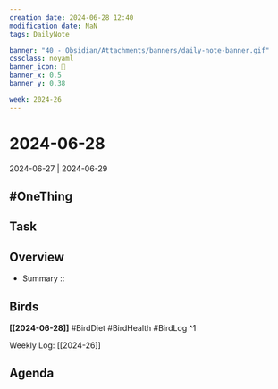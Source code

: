 ```yaml
---
creation date: 2024-06-28 12:40
modification date: NaN
tags: DailyNote

banner: "40 - Obsidian/Attachments/banners/daily-note-banner.gif"
cssclass: noyaml
banner_icon: 💌
banner_x: 0.5
banner_y: 0.38

week: 2024-26
---
```



# 2024-06-28

2024-06-27 | 2024-06-29

## #OneThing

## Task

## Overview
- Summary :: 
## Birds
**[[2024-06-28]]**
#BirdDiet 
#BirdHealth 
#BirdLog 
^1

Weekly Log: [[2024-26]]

## Agenda
